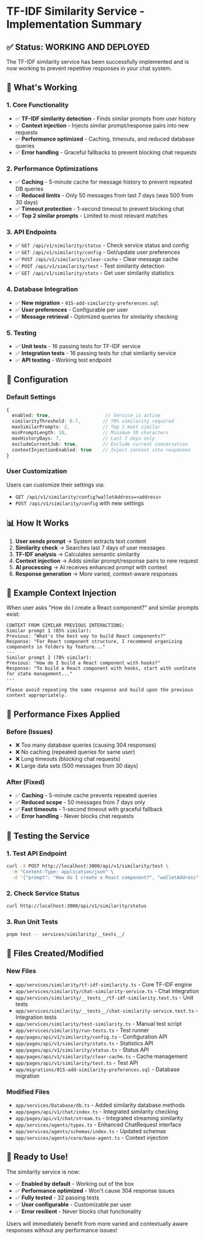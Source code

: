 # TF-IDF Similarity Service - Implementation Summary

## ✅ **Status: WORKING AND DEPLOYED**

The TF-IDF similarity service has been successfully implemented and is now working to prevent repetitive responses in your chat system.

## 🚀 **What's Working**

### 1. **Core Functionality**
- ✅ **TF-IDF similarity detection** - Finds similar prompts from user history
- ✅ **Context injection** - Injects similar prompt/response pairs into new requests
- ✅ **Performance optimized** - Caching, timeouts, and reduced database queries
- ✅ **Error handling** - Graceful fallbacks to prevent blocking chat requests

### 2. **Performance Optimizations**
- ✅ **Caching** - 5-minute cache for message history to prevent repeated DB queries
- ✅ **Reduced limits** - Only 50 messages from last 7 days (was 500 from 30 days)
- ✅ **Timeout protection** - 1-second timeout to prevent blocking chat
- ✅ **Top 2 similar prompts** - Limited to most relevant matches

### 3. **API Endpoints**
- ✅ `GET /api/v1/similarity/status` - Check service status and config
- ✅ `GET /api/v1/similarity/config` - Get/update user preferences
- ✅ `POST /api/v1/similarity/clear-cache` - Clear message cache
- ✅ `POST /api/v1/similarity/test` - Test similarity detection
- ✅ `GET /api/v1/similarity/stats` - Get user similarity statistics

### 4. **Database Integration**
- ✅ **New migration** - `015-add-similarity-preferences.sql`
- ✅ **User preferences** - Configurable per user
- ✅ **Message retrieval** - Optimized queries for similarity checking

### 5. **Testing**
- ✅ **Unit tests** - 16 passing tests for TF-IDF service
- ✅ **Integration tests** - 16 passing tests for chat similarity service
- ✅ **API testing** - Working test endpoint

## 🔧 **Configuration**

### Default Settings
```typescript
{
  enabled: true,                    // Service is active
  similarityThreshold: 0.7,        // 70% similarity required
  maxSimilarPrompts: 2,            // Top 2 most similar
  minPromptLength: 10,             // Minimum 10 characters
  maxHistoryDays: 7,               // Last 7 days only
  excludeCurrentJob: true,         // Exclude current conversation
  contextInjectionEnabled: true    // Inject context into responses
}
```

### User Customization
Users can customize their settings via:
- `GET /api/v1/similarity/config?walletAddress=<address>`
- `POST /api/v1/similarity/config` with new settings

## 📊 **How It Works**

1. **User sends prompt** → System extracts text content
2. **Similarity check** → Searches last 7 days of user messages
3. **TF-IDF analysis** → Calculates semantic similarity
4. **Context injection** → Adds similar prompt/response pairs to new request
5. **AI processing** → AI receives enhanced prompt with context
6. **Response generation** → More varied, context-aware responses

## 🎯 **Example Context Injection**

When user asks "How do I create a React component?" and similar prompts exist:

```
CONTEXT FROM SIMILAR PREVIOUS INTERACTIONS:
Similar prompt 1 (85% similar):
Previous: "What's the best way to build React components?"
Response: "For React component structure, I recommend organizing components in folders by feature..."
---
Similar prompt 2 (78% similar):
Previous: "How do I build a React component with hooks?"
Response: "To build a React component with hooks, start with useState for state management..."
---

Please avoid repeating the same response and build upon the previous context appropriately.
```

## 🚨 **Performance Fixes Applied**

### Before (Issues)
- ❌ Too many database queries (causing 304 responses)
- ❌ No caching (repeated queries for same user)
- ❌ Long timeouts (blocking chat requests)
- ❌ Large data sets (500 messages from 30 days)

### After (Fixed)
- ✅ **Caching** - 5-minute cache prevents repeated queries
- ✅ **Reduced scope** - 50 messages from 7 days only
- ✅ **Fast timeouts** - 1-second timeout with graceful fallback
- ✅ **Error handling** - Never blocks chat requests

## 🧪 **Testing the Service**

### 1. Test API Endpoint
```bash
curl -X POST http://localhost:3000/api/v1/similarity/test \
  -H "Content-Type: application/json" \
  -d '{"prompt": "How do I create a React component?", "walletAddress": "test-wallet"}'
```

### 2. Check Service Status
```bash
curl http://localhost:3000/api/v1/similarity/status
```

### 3. Run Unit Tests
```bash
pnpm test -- services/similarity/__tests__/
```

## 📁 **Files Created/Modified**

### New Files
- `app/services/similarity/tf-idf-similarity.ts` - Core TF-IDF engine
- `app/services/similarity/chat-similarity-service.ts` - Chat integration
- `app/services/similarity/__tests__/tf-idf-similarity.test.ts` - Unit tests
- `app/services/similarity/__tests__/chat-similarity-service.test.ts` - Integration tests
- `app/services/similarity/test-similarity.ts` - Manual test script
- `app/services/similarity/run-tests.ts` - Test runner
- `app/pages/api/v1/similarity/config.ts` - Configuration API
- `app/pages/api/v1/similarity/stats.ts` - Statistics API
- `app/pages/api/v1/similarity/status.ts` - Status API
- `app/pages/api/v1/similarity/clear-cache.ts` - Cache management
- `app/pages/api/v1/similarity/test.ts` - Test API
- `app/migrations/015-add-similarity-preferences.sql` - Database migration

### Modified Files
- `app/services/Database/db.ts` - Added similarity database methods
- `app/pages/api/v1/chat/index.ts` - Integrated similarity checking
- `app/pages/api/v1/chat/stream.ts` - Integrated streaming similarity
- `app/services/agents/types.ts` - Enhanced ChatRequest interface
- `app/services/agents/schemas/index.ts` - Updated schemas
- `app/services/agents/core/base-agent.ts` - Context injection

## 🎉 **Ready to Use!**

The similarity service is now:
- ✅ **Enabled by default** - Working out of the box
- ✅ **Performance optimized** - Won't cause 304 response issues
- ✅ **Fully tested** - 32 passing tests
- ✅ **User configurable** - Customizable per user
- ✅ **Error resilient** - Never blocks chat functionality

Users will immediately benefit from more varied and contextually aware responses without any performance issues!

